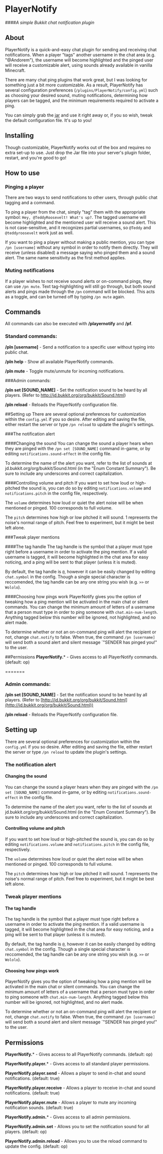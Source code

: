 # PlayerNotify

####_A simple Bukkit chat notification plugin_

## About

PlayerNotify is a quick-and-easy chat plugin for sending and receiving chat notifications. When a player "tags" another username in the chat area (e.g. "@Andorem"), the username will become highlighted and the pinged user will receive a customizable alert, using sounds already available in vanilla Minecraft.

There are many chat ping plugins that work great, but I was looking for something just a bit more customizable. As a result, PlayerNotify has several configuration preferences (`/plugins/PlayerNotify/config.yml`) such as choosing your desired sound, muting notifications, determining how players can be tagged, and the minimum requirements required to activate a ping.

You can simply grab the [jar](http://dev.bukkit.org/bukkit-plugins/playernotify) and use it right away or, if you so wish, tweak the default configuration file. It's up to you!

## Installing

Though customizable, PlayerNotify works out of the box and requires no extra set-up to use. Just drop the Jar file into your server's plugin folder, restart, and you're good to go!

## How to use

### Pinging a player

There are two ways to send notifications to other users, through public chat tagging and a command.

To ping a player from the chat, simply "tag" them with the appropriate symbol: `Hey, @TeddyRoosevelt! What's up?`. The tagged username will become highlighted and the mentioned user will receive a sound alert. This is not case-sensitive, and it recognizes partial usernames, so `@Teddy` and `@teddyroosevelt` work just as well.

If you want to ping a player without making a public mention, you can type `/pn [username]` without any symbol in order to notify them directly. They will receive (unless disabled) a message saying who pinged them and a sound alert. The same name sensitivity as the first method applies.

### Muting notifications

If a player wishes to not receive sound alerts or on-command pings, they can use `/pn mute`. Text tag-highlighting will still go through, but both sound alerts and pings made through the `/pn` command will be blocked. This acts as a toggle, and can be turned off by typing `/pn mute` again.

## Commands

All commands can also be executed with **/playernotify** and **/pf**.

### Standard commands:

**/pln [username]** - Send a notification to a specific user without typing into public chat.

**/pln help** - Show all available PlayerNotify commands.

**/pln mute** - Toggle mute/unmute for incoming notifications.

###Admin commands:

**/pln set [SOUND_NAME]** - Set the notification sound to be heard by all players. (Refer to http://jd.bukkit.org/org/bukkit/Sound.html) 

**/pln reload** - Reloads the PlayerNotify configuration file.

##Setting up
There are several optional preferences for customization within the `config.yml` if you so desire. After editing and saving the file, either restart the server or type `/pn reload` to update the plugin's settings.

###The notification alert

####Changing the sound
You can change the sound a player hears when they are pinged with the `/pn set [SOUND_NAME]` command in-game, or by editing `notifications.sound-effect` in the config file.

To determine the name of the alert you want, refer to the list of sounds at jd.bukkit.org/org/bukkit/Sound.html (in the "Enum Constant Summary"). Be sure to include any underscores and correct capitalization. 

####Controlling volume and pitch
If you want to set how loud or high-pitched the sound is, you can do so by editing `notifications.volume` and `notifications.pitch` in the config file, respectively.

The `volume` determines how loud or quiet the alert noise will be when mentioned or pinged. 100 corresponds to full volume. 

The `pitch` determines how high or low pitched it will sound. 1 represents the noise's normal range of pitch. Feel free to experiment, but it might be best left alone. 

###Tweak player mentions

####The tag handle
The tag handle is the symbol that a player must type right before a username in order to activate the ping mention. If a valid username is tagged, it will become highlighted in the chat area for easy noticing, and a ping will be sent to that player (unless it is muted). 

By default, the tag handle is `@`, however it can be easily changed by editing `chat.symbol` in the config. Though a single special character is reccomended, the tag handle can be any one string you wish (e.g. `>>` or `Wololo`).

####Choosing how pings work
PlayerNotify gives you the option of tweaking how a ping mention will be activated in the main chat or silent commands. You can change the minimum amount of letters of a username that a person must type in order to ping someone with `chat.min-num-length`. Anything tagged below this number will be ignored, not highlighted, and no alert made.

To determine whether or not an on-command ping will alert the recipient or not, change `chat.notify` to false. When true, the command `/pn [username]` will send both a sound alert and silent message `"SENDER has pinged you!" to the user. 

##Permissions
**PlayerNotify.*** - Gives access to all PlayerNotify commands. (default: op)

=======
### Admin commands:

**/pln set [SOUND_NAME]** - Set the notification sound to be heard by all players. (Refer to [http://jd.bukkit.org/org/bukkit/Sound.html](http://jd.bukkit.org/org/bukkit/Sound.html))

**/pln reload** - Reloads the PlayerNotify configuration file.

## Setting up

There are several optional preferences for customization within the `config.yml` if you so desire. After editing and saving the file, either restart the server or type `/pn reload` to update the plugin's settings.

### The notification alert

#### Changing the sound

You can change the sound a player hears when they are pinged with the `/pn set [SOUND_NAME]` command in-game, or by editing `notifications.sound-effect` in the config file.

To determine the name of the alert you want, refer to the list of sounds at jd.bukkit.org/org/bukkit/Sound.html (in the "Enum Constant Summary"). Be sure to include any underscores and correct capitalization.

#### Controlling volume and pitch

If you want to set how loud or high-pitched the sound is, you can do so by editing `notifications.volume` and `notifications.pitch` in the config file, respectively.

The `volume` determines how loud or quiet the alert noise will be when mentioned or pinged. 100 corresponds to full volume.

The `pitch` determines how high or low pitched it will sound. 1 represents the noise's normal range of pitch. Feel free to experiment, but it might be best left alone.

### Tweak player mentions

#### The tag handle

The tag handle is the symbol that a player must type right before a username in order to activate the ping mention. If a valid username is tagged, it will become highlighted in the chat area for easy noticing, and a ping will be sent to that player (unless it is muted).

By default, the tag handle is `@`, however it can be easily changed by editing `chat.symbol` in the config. Though a single special character is reccomended, the tag handle can be any one string you wish (e.g. `>>` or `Wololo`).

#### Choosing how pings work

PlayerNotify gives you the option of tweaking how a ping mention will be activated in the main chat or silent commands. You can change the minimum amount of letters of a username that a person must type in order to ping someone with `chat.min-num-length`. Anything tagged below this number will be ignored, not highlighted, and no alert made.

To determine whether or not an on-command ping will alert the recipient or not, change `chat.notify` to false. When true, the command `/pn [username]` will send both a sound alert and silent message `"SENDER has pinged you!" to the user.

## Permissions

**PlayerNotify.*** - Gives access to all PlayerNotify commands. (default: op)

**PlayerNotify.player.*** - Gives access to all standard player permissions.

**PlayerNotify.player.send** - Allows a player to send in-chat and sound notifications. (default: true)

**PlayerNotify.player.receive** - Allows a player to receive in-chat and sound notifications. (default: true)

**PlayerNotify.player.mute** - Allows a player to mute any incoming notification sounds. (default: true)

**PlayerNotify.admin.*** - Gives access to all admin permissions.

**PlayerNotify.admin.set** - Allows you to set the notification sound for all players. (default: op)

**PlayerNotify.admin.reload** - Allows you to use the reload command to update the config. (default: op)
